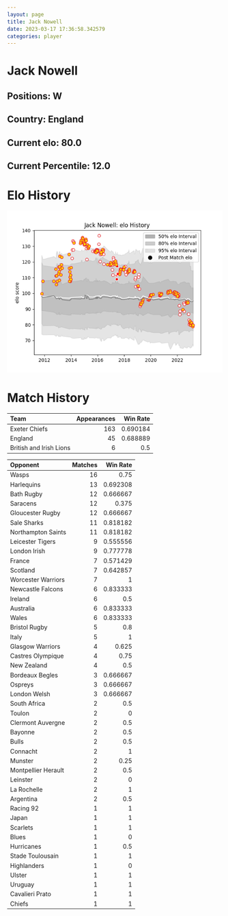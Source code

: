 ```yaml
---  
layout: page  
title: Jack Nowell  
date: 2023-03-17 17:36:58.342579  
categories: player  
---
```

# Jack Nowell

## Positions: W

## Country: England

## Current elo: 80.0

## Current Percentile: 12.0

# Elo History


![elo history](history_JackNowell.png)
# Match History


| Team                    |   Appearances |   Win Rate |
|:------------------------|--------------:|-----------:|
| Exeter Chiefs           |           163 |   0.690184 |
| England                 |            45 |   0.688889 |
| British and Irish Lions |             6 |   0.5      |

| Opponent            |   Matches |   Win Rate |
|:--------------------|----------:|-----------:|
| Wasps               |        16 |   0.75     |
| Harlequins          |        13 |   0.692308 |
| Bath Rugby          |        12 |   0.666667 |
| Saracens            |        12 |   0.375    |
| Gloucester Rugby    |        12 |   0.666667 |
| Sale Sharks         |        11 |   0.818182 |
| Northampton Saints  |        11 |   0.818182 |
| Leicester Tigers    |         9 |   0.555556 |
| London Irish        |         9 |   0.777778 |
| France              |         7 |   0.571429 |
| Scotland            |         7 |   0.642857 |
| Worcester Warriors  |         7 |   1        |
| Newcastle Falcons   |         6 |   0.833333 |
| Ireland             |         6 |   0.5      |
| Australia           |         6 |   0.833333 |
| Wales               |         6 |   0.833333 |
| Bristol Rugby       |         5 |   0.8      |
| Italy               |         5 |   1        |
| Glasgow Warriors    |         4 |   0.625    |
| Castres Olympique   |         4 |   0.75     |
| New Zealand         |         4 |   0.5      |
| Bordeaux Begles     |         3 |   0.666667 |
| Ospreys             |         3 |   0.666667 |
| London Welsh        |         3 |   0.666667 |
| South Africa        |         2 |   0.5      |
| Toulon              |         2 |   0        |
| Clermont Auvergne   |         2 |   0.5      |
| Bayonne             |         2 |   0.5      |
| Bulls               |         2 |   0.5      |
| Connacht            |         2 |   1        |
| Munster             |         2 |   0.25     |
| Montpellier Herault |         2 |   0.5      |
| Leinster            |         2 |   0        |
| La Rochelle         |         2 |   1        |
| Argentina           |         2 |   0.5      |
| Racing 92           |         1 |   1        |
| Japan               |         1 |   1        |
| Scarlets            |         1 |   1        |
| Blues               |         1 |   0        |
| Hurricanes          |         1 |   0.5      |
| Stade Toulousain    |         1 |   1        |
| Highlanders         |         1 |   0        |
| Ulster              |         1 |   1        |
| Uruguay             |         1 |   1        |
| Cavalieri Prato     |         1 |   1        |
| Chiefs              |         1 |   1        |